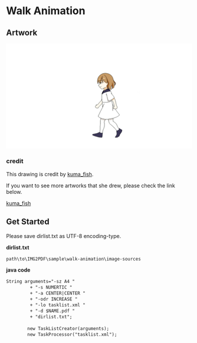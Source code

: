 # Walk Animation 

## Artwork
![AAA](https://raw.githubusercontent.com/VincentYeh-dev/IMG2PDF/master/sample/sample-imgs/walk_animation/walka1.png)

### credit
This drawing is credit by [kuma_fish](https://instagram.com/kuma_fishs?igshid=4o7rza34ha3p).

If you want to see more artworks that she drew, please check the link below.

[kuma_fish](https://instagram.com/kuma_fishs?igshid=4o7rza34ha3p)

## Get Started

Please save dirlist.txt as UTF-8 encoding-type.

**dirlist.txt**
```
path\to\IMG2PDF\sample\walk-animation\image-sources
```

**java code**
```java=
String arguments="-sz A4 "
         + "-s NUMERTIC "
         + "-a CENTER|CENTER "
         + "-odr INCREASE "
         + "-lo tasklist.xml "
         + "-d $NAME.pdf "
         + "dirlist.txt";
		
        new TaskListCreator(arguments);
        new TaskProcessor("tasklist.xml");

```





